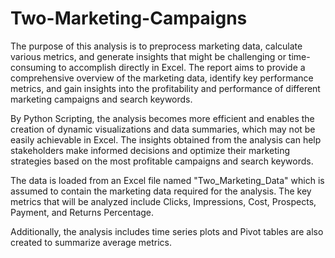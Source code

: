 # Two-Marketing-Campaigns

The purpose of this analysis is to preprocess marketing data, calculate various metrics, and generate insights that might be challenging or time-consuming to accomplish directly in Excel. The report aims to provide a comprehensive overview of the marketing data, identify key performance metrics, and gain insights into the profitability and performance of different marketing campaigns and search keywords.

By Python Scripting, the analysis becomes more efficient and enables the creation of dynamic visualizations and data summaries, which may not be easily achievable in Excel. The insights obtained from the analysis can help stakeholders make informed decisions and optimize their marketing strategies based on the most profitable campaigns and search keywords.

The data is loaded from an Excel file named "Two_Marketing_Data" which is assumed to contain the marketing data required for the analysis. The key metrics that will be analyzed include Clicks, Impressions, Cost, Prospects, Payment, and Returns Percentage.

Additionally, the analysis includes time series plots and Pivot tables are also created to summarize average metrics.
